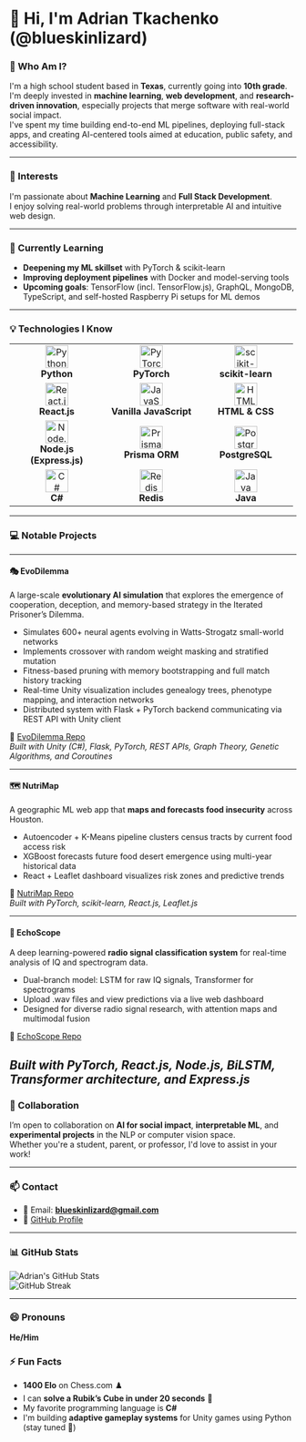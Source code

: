 # 👋 Hi, I'm Adrian Tkachenko (@blueskinlizard)

### 🧠 Who Am I?  
I'm a high school student based in **Texas**, currently going into **10th grade**.  
I'm deeply invested in **machine learning**, **web development**, and **research-driven innovation**, especially projects that merge software with real-world social impact.  
I've spent my time building end-to-end ML pipelines, deploying full-stack apps, and creating AI-centered tools aimed at education, public safety, and accessibility.  

---

### 👀 Interests  
I'm passionate about **Machine Learning** and **Full Stack Development**.  
I enjoy solving real-world problems through interpretable AI and intuitive web design.

---

### 🌱 Currently Learning  
- **Deepening my ML skillset** with PyTorch & scikit-learn  
- **Improving deployment pipelines** with Docker and model-serving tools  
- **Upcoming goals**: TensorFlow (incl. TensorFlow.js), GraphQL, MongoDB, TypeScript, and self-hosted Raspberry Pi setups for ML demos

---

### 💡 Technologies I Know  
<table> 
  <tr>
    <td align="center" width="150px"> 
      <img src="https://skillicons.dev/icons?i=python" width="40" alt="Python"/><br> 
      <b>Python</b> 
    </td>
    <td align="center" width="150px"> 
      <img src="https://skillicons.dev/icons?i=pytorch" width="40" alt="PyTorch"/><br> 
      <b>PyTorch</b> 
    </td> 
    <td align="center" width="150px"> 
      <img src="https://skillicons.dev/icons?i=sklearn" width="40" alt="scikit-learn"/><br> 
      <b>scikit-learn</b> 
    </td>
  </tr>
  <tr> 
    <td align="center" width="150px"> 
      <img src="https://skillicons.dev/icons?i=react" width="40" alt="React.js"/><br> 
      <b>React.js</b> 
    </td> 
    <td align="center" width="150px"> 
      <img src="https://skillicons.dev/icons?i=javascript" width="40" alt="JavaScript"/><br> 
      <b>Vanilla JavaScript</b> 
    </td> 
    <td align="center" width="150px"> 
      <img src="https://skillicons.dev/icons?i=html,css" width="40" alt="HTML & CSS"/><br> 
      <b>HTML & CSS</b> 
    </td> 
  </tr>
  <tr> 
    <td align="center" width="150px"> 
      <img src="https://skillicons.dev/icons?i=nodejs,express" width="40" alt="Node.js (Express)"/><br> 
      <b>Node.js (Express.js)</b> 
    </td> 
    <td align="center" width="150px"> 
      <img src="https://skillicons.dev/icons?i=prisma" width="40" alt="Prisma"/><br> 
      <b>Prisma ORM</b> 
    </td> 
    <td align="center" width="150px"> 
      <img src="https://skillicons.dev/icons?i=postgres" width="40" alt="PostgreSQL"/><br> 
      <b>PostgreSQL</b> 
    </td> 
  </tr> 
  <tr>
    <td align="center" width="150px"> 
      <img src="https://skillicons.dev/icons?i=cs" width="40" alt="C#"/><br>
      <b>C#</b> 
    </td>
    <td align="center" width="150px"> 
      <img src="https://skillicons.dev/icons?i=redis" width="40" alt="Redis"/><br> 
      <b>Redis</b> 
    </td>
    <td align="center" width="150px"> 
      <img src="https://skillicons.dev/icons?i=java" width="40" alt="Java"/><br> 
      <b>Java</b> 
    </td>
  </tr>
</table>

---

### 💻 Notable Projects  

---
#### 🎭 EvoDilemma  
A large-scale **evolutionary AI simulation** that explores the emergence of cooperation, deception, and memory-based strategy in the Iterated Prisoner’s Dilemma.  
- Simulates 600+ neural agents evolving in Watts-Strogatz small-world networks  
- Implements crossover with random weight masking and stratified mutation  
- Fitness-based pruning with memory bootstrapping and full match history tracking  
- Real-time Unity visualization includes genealogy trees, phenotype mapping, and interaction networks  
- Distributed system with Flask + PyTorch backend communicating via REST API with Unity client  

🔗 [EvoDilemma Repo](https://github.com/blueskinlizard/EvoDilemma)  
*Built with Unity (C#), Flask, PyTorch, REST APIs, Graph Theory, Genetic Algorithms, and Coroutines*

---
#### 🗺️ NutriMap  
A geographic ML web app that **maps and forecasts food insecurity** across Houston.  
- Autoencoder + K-Means pipeline clusters census tracts by current food access risk  
- XGBoost forecasts future food desert emergence using multi-year historical data  
- React + Leaflet dashboard visualizes risk zones and predictive trends  

🔗 [NutriMap Repo](https://github.com/blueskinlizard/NutriMap)  
*Built with PyTorch, scikit-learn, React.js, Leaflet.js*

---
#### 📡 EchoScope  

A deep learning-powered **radio signal classification system** for real-time analysis of IQ and spectrogram data.  
- Dual-branch model: LSTM for raw IQ signals, Transformer for spectrograms  
- Upload .wav files and view predictions via a live web dashboard  
- Designed for diverse radio signal research, with attention maps and multimodal fusion  

🔗 [EchoScope Repo](https://github.com/blueskinlizard/EchoScope)  

*Built with PyTorch, React.js, Node.js, BiLSTM, Transformer architecture, and Express.js*
---

### 🤝 Collaboration  
I’m open to collaboration on **AI for social impact**, **interpretable ML**, and **experimental projects** in the NLP or computer vision space.  
Whether you're a student, parent, or professor, I'd love to assist in your work!

---

### 📫 Contact  
- 📧 Email: **blueskinlizard@gmail.com**  
- 🔗 [GitHub Profile](https://github.com/blueskinlizard)

---

### 📊 GitHub Stats  
![Adrian's GitHub Stats](https://github-readme-stats.vercel.app/api?username=blueskinlizard&show_icons=true&theme=tokyonight)  
![GitHub Streak](https://github-readme-streak-stats.herokuapp.com/?user=blueskinlizard&theme=tokyonight)

---

### 😄 Pronouns  
**He/Him**

### ⚡ Fun Facts  
- **1400 Elo** on Chess.com ♟️  
- I can **solve a Rubik’s Cube in under 20 seconds** 🧩  
- My favorite programming language is **C#**  
- I'm building **adaptive gameplay systems** for Unity games using Python (stay tuned 👀)
